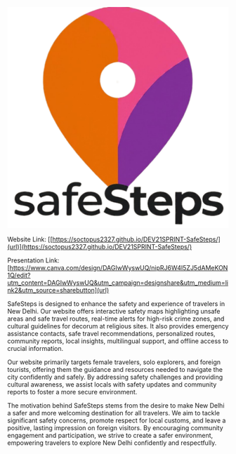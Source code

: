 ![SafeSteps logo](https://github.com/soctopus2327/DEV21SPRINT-SafeSteps/blob/main/images/logo.PNG)

Website Link: [[https://soctopus2327.github.io/DEV21SPRINT-SafeSteps/](url)](https://soctopus2327.github.io/DEV21SPRINT-SafeSteps/)

Presentation Link: [https://www.canva.com/design/DAGIwWyswUQ/nipRJ6W4I5ZJ5dAMeKON1Q/edit?utm_content=DAGIwWyswUQ&utm_campaign=designshare&utm_medium=link2&utm_source=sharebutton](url)

SafeSteps is designed to enhance the safety and experience of travelers in New Delhi. Our website offers interactive safety maps highlighting unsafe areas and safe travel routes, real-time alerts for high-risk crime zones, and cultural guidelines for decorum at religious sites. It also provides emergency assistance contacts, safe travel recommendations, personalized routes, community reports, local insights, multilingual support, and offline access to crucial information.

Our website primarily targets female travelers, solo explorers, and foreign tourists, offering them the guidance and resources needed to navigate the city confidently and safely. By addressing safety challenges and providing cultural awareness, we assist locals with safety updates and community reports to foster a more secure environment.

The motivation behind SafeSteps stems from the desire to make New Delhi a safer and more welcoming destination for all travelers. We aim to tackle significant safety concerns, promote respect for local customs, and leave a positive, lasting impression on foreign visitors. By encouraging community engagement and participation, we strive to create a safer environment, empowering travelers to explore New Delhi confidently and respectfully.
